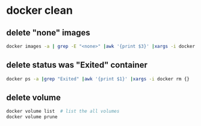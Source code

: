 # docker clean 

## delete "none" images
```bash
docker images -a | grep -E "<none>" |awk '{print $3}' |xargs -i docker rmi {} 
```

## delete status was "Exited" container
```bash
docker ps -a |grep "Exited" |awk '{print $1}' |xargs -i docker rm {}
```

## delete volume
```bash
docker volume list  # list the all volumes
docker volume prune
``` 